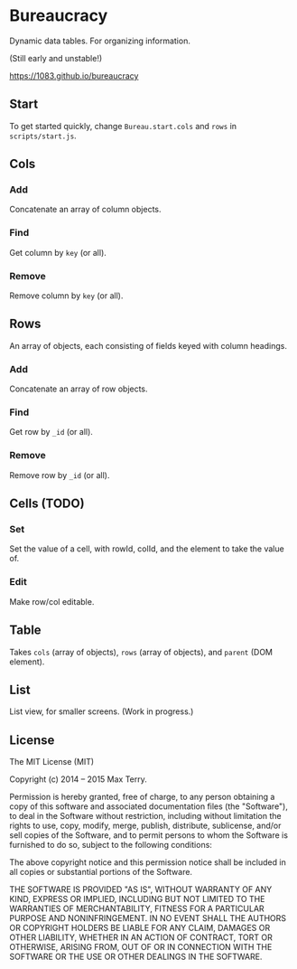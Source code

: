 # Bureaucracy

Dynamic data tables.
For organizing information.

(Still early and unstable!)

https://1083.github.io/bureaucracy

## Start

To get started quickly,
change `Bureau.start.cols` and `rows` in `scripts/start.js`.

## Cols

### Add

Concatenate an array of column objects.

### Find

Get column by `key` (or all).

### Remove

Remove column by `key` (or all).

## Rows

An array of objects,
each consisting of fields keyed with column headings.

### Add

Concatenate an array of row objects.

### Find

Get row by `_id` (or all).

### Remove

Remove row by `_id` (or all).

## Cells (TODO)

### Set

Set the value of a cell, with rowId, colId, and the element to take the value of.

### Edit

Make row/col editable.

## Table

Takes `cols` (array of objects),
`rows` (array of objects),
and `parent` (DOM element).

## List

List view, for smaller screens.
(Work in progress.)

## License

The MIT License (MIT)

Copyright (c) 2014 &ndash; 2015 Max Terry.

Permission is hereby granted, free of charge, to any person obtaining a copy
of this software and associated documentation files (the "Software"), to deal
in the Software without restriction, including without limitation the rights
to use, copy, modify, merge, publish, distribute, sublicense, and/or sell
copies of the Software, and to permit persons to whom the Software is
furnished to do so, subject to the following conditions:

The above copyright notice and this permission notice shall be included in all
copies or substantial portions of the Software.

THE SOFTWARE IS PROVIDED "AS IS", WITHOUT WARRANTY OF ANY KIND, EXPRESS OR
IMPLIED, INCLUDING BUT NOT LIMITED TO THE WARRANTIES OF MERCHANTABILITY,
FITNESS FOR A PARTICULAR PURPOSE AND NONINFRINGEMENT. IN NO EVENT SHALL THE
AUTHORS OR COPYRIGHT HOLDERS BE LIABLE FOR ANY CLAIM, DAMAGES OR OTHER
LIABILITY, WHETHER IN AN ACTION OF CONTRACT, TORT OR OTHERWISE, ARISING FROM,
OUT OF OR IN CONNECTION WITH THE SOFTWARE OR THE USE OR OTHER DEALINGS IN THE
SOFTWARE.

